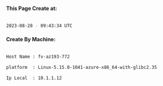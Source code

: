 
   
#### This Page Create at:

```bash

2023-08-28 - 09:43:34 UTC

```

#### Create By Machine:

```bash

Host Name : fv-az193-772

platform  : Linux-5.15.0-1041-azure-x86_64-with-glibc2.35

Ip Local  : 10.1.1.12

```

